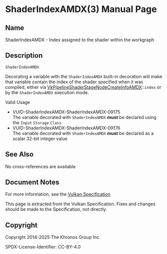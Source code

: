 # ShaderIndexAMDX(3) Manual Page

## Name

ShaderIndexAMDX - Index assigned to the shader within the workgraph



## [](#_description)Description

`ShaderIndexAMDX`

Decorating a variable with the `ShaderIndexAMDX` built-in decoration will make that variable contain the index of the shader specified when it was compiled, either via [VkPipelineShaderStageNodeCreateInfoAMDX](https://registry.khronos.org/vulkan/specs/latest/man/html/VkPipelineShaderStageNodeCreateInfoAMDX.html)::`index` or by the `ShaderIndexAMDX` execution mode.

Valid Usage

- [](#VUID-ShaderIndexAMDX-ShaderIndexAMDX-09175)VUID-ShaderIndexAMDX-ShaderIndexAMDX-09175  
  The variable decorated with `ShaderIndexAMDX` **must** be declared using the `Input` `Storage` `Class`
- [](#VUID-ShaderIndexAMDX-ShaderIndexAMDX-09176)VUID-ShaderIndexAMDX-ShaderIndexAMDX-09176  
  The variable decorated with `ShaderIndexAMDX` **must** be declared as a scalar 32-bit integer value

## [](#_see_also)See Also

No cross-references are available

## [](#_document_notes)Document Notes

For more information, see the [Vulkan Specification](https://registry.khronos.org/vulkan/specs/latest/html/vkspec.html#ShaderIndexAMDX)

This page is extracted from the Vulkan Specification. Fixes and changes should be made to the Specification, not directly.

## [](#_copyright)Copyright

Copyright 2014-2025 The Khronos Group Inc.

SPDX-License-Identifier: CC-BY-4.0